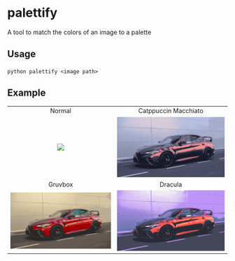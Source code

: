 # palettify

A tool to match the colors of an image to a palette

## Usage

`python palettify <image path>`

## Example

|                           |                                        |
| :-----------------------: | :------------------------------------: |
|          Normal           |          Catppuccin Macchiato          |
| ![](examples/example.png) | ![](examples/catppuccin-macchiato.png) |
|          Gruvbox          |                Dracula                 |
| ![](examples/gruvbox.png) |       ![](examples/dracula.png)        |

